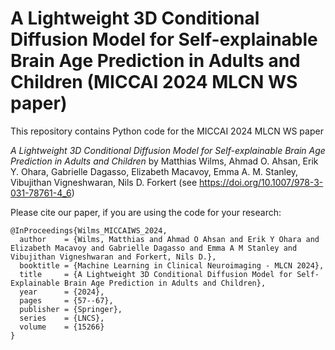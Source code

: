 # A Lightweight 3D Conditional Diffusion Model for Self-explainable Brain Age Prediction in Adults and Children (MICCAI 2024 MLCN WS paper)

This repository contains Python code for the MICCAI 2024 MLCN WS paper 

*A Lightweight 3D Conditional Diffusion Model for Self-explainable Brain Age Prediction in Adults and Children*
by Matthias Wilms, Ahmad O. Ahsan, Erik Y. Ohara, Gabrielle Dagasso, Elizabeth Macavoy, Emma A. M. Stanley, Vibujithan Vigneshwaran, Nils D. Forkert  (see https://doi.org/10.1007/978-3-031-78761-4_6)

Please cite our paper, if you are using the code for your research: 

    @InProceedings{Wilms_MICCAIWS_2024,
      author    = {Wilms, Matthias and Ahmad O Ahsan and Erik Y Ohara and Elizabeth Macavoy and Gabrielle Dagasso and Emma A M Stanley and Vibujithan Vigneshwaran and Forkert, Nils D.},
      booktitle = {Machine Learning in Clinical Neuroimaging - MLCN 2024},
      title     = {A Lightweight 3D Conditional Diffusion Model for Self-Explainable Brain Age Prediction in Adults and Children},
      year      = {2024},
      pages     = {57--67},
      publisher = {Springer},
      series    = {LNCS},
      volume    = {15266}
    }
    


